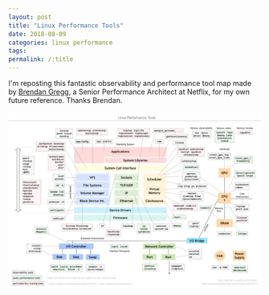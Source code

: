 ```yaml
---
layout: post
title: "Linux Performance Tools"
date: 2018-08-09
categories: linux performance
tags: 
permalink: /:title
---
```


I'm reposting this fantastic observability and performance tool map made by [Brendan Gregg](http://www.brendangregg.com/linuxperf.html), a Senior Performance Architect at Netflix, for my own future reference. Thanks Brendan.

![observability + static + perf-tools/bcc](uploads\linux_perf_tools_full.png)